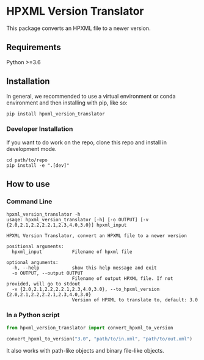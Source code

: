 # HPXML Version Translator

This package converts an HPXML file to a newer version.

## Requirements

Python >=3.6

## Installation

In general, we recommended to use a virtual environment or conda environment and then installing with pip, like so:

```
pip install hpxml_version_translator
```

### Developer Installation

If you want to do work on the repo, clone this repo and install in development mode.

```
cd path/to/repo
pip install -e ".[dev]"
```

## How to use

### Command Line

```
hpxml_version_translator -h
usage: hpxml_version_translator [-h] [-o OUTPUT] [-v {2.0,2.1,2.2,2.2.1,2.3,4.0,3.0}] hpxml_input

HPXML Version Translator, convert an HPXML file to a newer version

positional arguments:
  hpxml_input           Filename of hpxml file

optional arguments:
  -h, --help            show this help message and exit
  -o OUTPUT, --output OUTPUT
                        Filename of output HPXML file. If not provided, will go to stdout
  -v {2.0,2.1,2.2,2.2.1,2.3,4.0,3.0}, --to_hpxml_version {2.0,2.1,2.2,2.2.1,2.3,4.0,3.0}
                        Version of HPXML to translate to, default: 3.0
```

### In a Python script

```python
from hpxml_version_translator import convert_hpxml_to_version

convert_hpxml_to_version("3.0", "path/to/in.xml", "path/to/out.xml")
```

It also works with path-like objects and binary file-like objects.